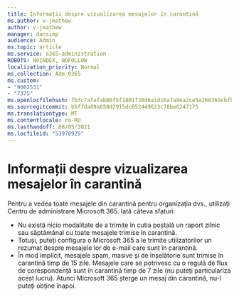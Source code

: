 ```yaml
---
title: Informații despre vizualizarea mesajelor în carantină
ms.author: v-jmathew
author: v-jmathew
manager: dansimp
audience: Admin
ms.topic: article
ms.service: o365-administration
ROBOTS: NOINDEX, NOFOLLOW
localization_priority: Normal
ms.collection: Adm_O365
ms.custom:
- "9002531"
- "7375"
ms.openlocfilehash: fb3c7afafab80f5f1801f30d6a1d16a7a8ea2ce5a268369cbfb41787e7a2cbc4
ms.sourcegitcommit: b5f7da89a650d2915dc652449623c78be6247175
ms.translationtype: MT
ms.contentlocale: ro-RO
ms.lasthandoff: 08/05/2021
ms.locfileid: "53978929"
---
```

# <a name="info-about-viewing-quarantined-messages"></a>Informații despre vizualizarea mesajelor în carantină

Pentru a vedea toate mesajele din carantină pentru organizația dvs., utilizați Centru de administrare Microsoft 365. Iată câteva sfaturi:

- Nu există nicio modalitate de a trimite în cutia poștală un raport zilnic sau săptămânal cu toate mesajele trimise în carantină.
- Totuși, puteți configura o Microsoft 365 a le trimite utilizatorilor un rezumat despre mesajele lor de e-mail care sunt în carantină.
- În mod implicit, mesajele spam, masive și de înșelătorie sunt trimise în carantină timp de 15 zile. Mesajele care se potrivesc cu o regulă de flux de corespondență sunt în carantină timp de 7 zile (nu puteți particulariza acest lucru). Atunci Microsoft 365 șterge un mesaj din carantină, nu-l puteți obține înapoi.
